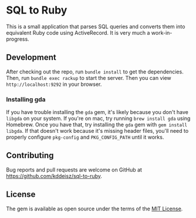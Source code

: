 # SQL to Ruby

This is a small application that parses SQL queries and converts them into equivalent Ruby code using ActiveRecord. It is very much a work-in-progress.

## Development

After checking out the repo, run `bundle install` to get the dependencies. Then, run `bundle exec rackup` to start the server. Then you can view `http://localhost:9292` in your browser.

### Installing gda

If you have trouble installing the `gda` gem, it's likely because you don't have `libgda` on your system. If you're on mac, try running `brew install gda` using Homebrew. Once you have that, try installing the `gda` gem with `gem install libgda`. If that doesn't work because it's missing header files, you'll need to properly configure `pkg-config` and `PKG_CONFIG_PATH` until it works.

## Contributing

Bug reports and pull requests are welcome on GitHub at https://github.com/kddeisz/sql-to-ruby.

## License

The gem is available as open source under the terms of the [MIT License](https://opensource.org/licenses/MIT).
